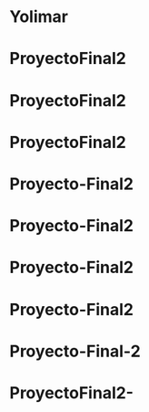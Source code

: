 # Yolimar
# ProyectoFinal2
# ProyectoFinal2
# ProyectoFinal2
# Proyecto-Final2
# Proyecto-Final2
# Proyecto-Final2
# Proyecto-Final2
# Proyecto-Final-2
# ProyectoFinal2-
